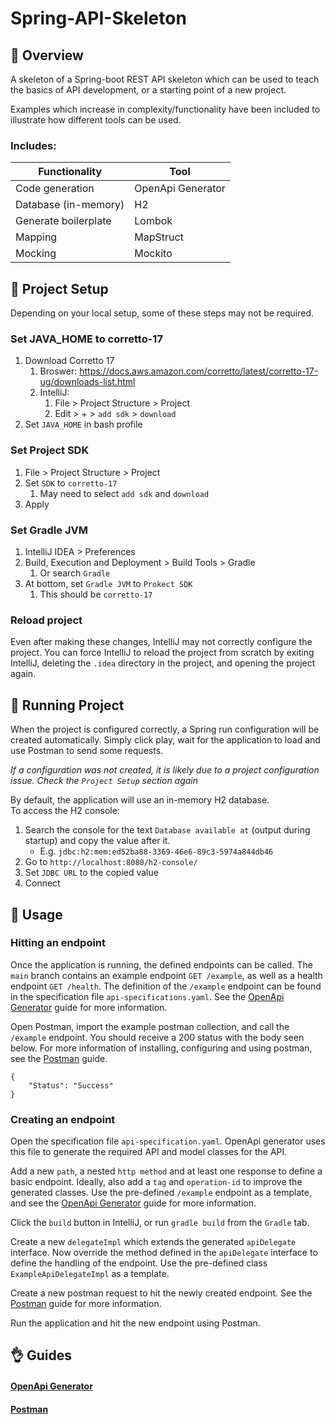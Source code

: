 # Spring-API-Skeleton

## 📜 Overview

A skeleton of a Spring-boot REST API skeleton which can be used to teach the basics of API development, or a starting point of a  new project.

Examples which increase in complexity/functionality have been included to illustrate how different tools can be used.

### Includes:

| Functionality        | Tool              |
|----------------------|-------------------|
| Code generation      | OpenApi Generator |
| Database (in-memory) | H2                |
| Generate boilerplate | Lombok            |
| Mapping              | MapStruct         |
| Mocking              | Mockito           |


## 🔨 Project Setup
Depending on your local setup, some of these steps may not be required.

### Set JAVA_HOME to corretto-17
1. Download Corretto 17
   1. Broswer: https://docs.aws.amazon.com/corretto/latest/corretto-17-ug/downloads-list.html
   2. IntelliJ:
      1. File > Project Structure > Project
      2. Edit > + > `add sdk` > `download`
2. Set `JAVA_HOME` in bash profile

### Set Project SDK
1. File > Project Structure > Project
2. Set `SDK` to `corretto-17`
    1. May need to select `add sdk` and `download`
3. Apply

### Set Gradle JVM
1. IntelliJ IDEA > Preferences
2. Build, Execution and  Deployment > Build Tools > Gradle
    1. Or search `Gradle`
3. At bottom, set `Gradle JVM` to `Prokect SDK`
    1. This should be `corretto-17`

### Reload project
Even after making these changes, IntelliJ may not correctly configure the project. 
You can force IntelliJ to reload the project from scratch by exiting IntelliJ, deleting the `.idea` directory
in the project, and opening the project again.


## 🏃 Running Project
When the project is configured correctly, a Spring run configuration will be created automatically.
Simply click play, wait for the application to load and use Postman to send some requests.

_If a configuration was not created, it is likely due to a project configuration issue. Check the `Project Setup` section again_

By default, the application will use an in-memory H2 database.  
To access the H2 console:
1. Search the console for the text `Database available at` (output during startup) and copy the value after it.  
   - E.g. `jdbc:h2:mem:ed52ba88-3369-46e6-89c3-5974a844db46`
2. Go to `http://localhost:8080/h2-console/`
3. Set `JDBC URL` to the copied value
4. Connect




## 🎯 Usage
### Hitting an endpoint
Once the application is running, the defined endpoints can be called. 
The `main` branch contains an example endpoint `GET /example`, as well as a health endpoint `GET /health`.
The definition of the `/example` endpoint can be found in the specification file `api-specifications.yaml`. See the [OpenApi Generator](#openapi-generator) guide for more information.

Open Postman, import the example postman collection, and call the `/example` endpoint. You should receive a 200 status with the body seen below. For more information of installing, configuring and using postman, see the [Postman](#postman) guide.

```
{
    "Status": "Success"
}
```

### Creating an endpoint
Open the specification file `api-specification.yaml`. OpenApi generator uses this file to generate the required API and model classes for the API.

Add a new `path`, a nested `http method` and at least one response to define a basic endpoint. Ideally, also add a `tag` and `operation-id` to improve the generated classes.
Use the pre-defined `/example` endpoint as a template, and see the [OpenApi Generator](#openapi-generator) guide for more information.

Click the `build` button in IntelliJ, or run `gradle build` from the `Gradle` tab.

Create a new `delegateImpl` which extends the generated `apiDelegate` interface. Now override the method defined in the `apiDelegate` interface to define the handling of the endpoint.
Use the pre-defined class `ExampleApiDelegateImpl`  as a template.

Create a new postman request to hit the newly created endpoint. See the [Postman](#postman) guide for more information.

Run the application and hit the new endpoint using Postman.

## 👌 Guides
#### [OpenApi Generator](docs/OpenApi-Generator.md)
#### [Postman](docs/Postman.md)  
